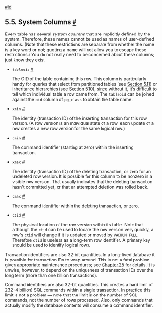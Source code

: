 [#id](#DDL-SYSTEM-COLUMNS)

## 5.5. System Columns [#](#DDL-SYSTEM-COLUMNS)

Every table has several _system columns_ that are implicitly defined by the system. Therefore, these names cannot be used as names of user-defined columns. (Note that these restrictions are separate from whether the name is a key word or not; quoting a name will not allow you to escape these restrictions.) You do not really need to be concerned about these columns; just know they exist.

- `tableoid` [#](#DDL-SYSTEM-COLUMNS-TABLEOID)

  The OID of the table containing this row. This column is particularly handy for queries that select from partitioned tables (see [Section 5.11](ddl-partitioning)) or inheritance hierarchies (see [Section 5.10](ddl-inherit)), since without it, it's difficult to tell which individual table a row came from. The `tableoid` can be joined against the `oid` column of `pg_class` to obtain the table name.

- `xmin` [#](#DDL-SYSTEM-COLUMNS-XMIN)

  The identity (transaction ID) of the inserting transaction for this row version. (A row version is an individual state of a row; each update of a row creates a new row version for the same logical row.)

- `cmin` [#](#DDL-SYSTEM-COLUMNS-CMIN)

  The command identifier (starting at zero) within the inserting transaction.

- `xmax` [#](#DDL-SYSTEM-COLUMNS-XMAX)

  The identity (transaction ID) of the deleting transaction, or zero for an undeleted row version. It is possible for this column to be nonzero in a visible row version. That usually indicates that the deleting transaction hasn't committed yet, or that an attempted deletion was rolled back.

- `cmax` [#](#DDL-SYSTEM-COLUMNS-CMAX)

  The command identifier within the deleting transaction, or zero.

- `ctid` [#](#DDL-SYSTEM-COLUMNS-CTID)

  The physical location of the row version within its table. Note that although the `ctid` can be used to locate the row version very quickly, a row's `ctid` will change if it is updated or moved by `VACUUM FULL`. Therefore `ctid` is useless as a long-term row identifier. A primary key should be used to identify logical rows.

Transaction identifiers are also 32-bit quantities. In a long-lived database it is possible for transaction IDs to wrap around. This is not a fatal problem given appropriate maintenance procedures; see [Chapter 25](maintenance) for details. It is unwise, however, to depend on the uniqueness of transaction IDs over the long term (more than one billion transactions).

Command identifiers are also 32-bit quantities. This creates a hard limit of 232 (4 billion) SQL commands within a single transaction. In practice this limit is not a problem — note that the limit is on the number of SQL commands, not the number of rows processed. Also, only commands that actually modify the database contents will consume a command identifier.
